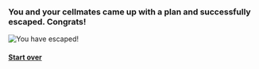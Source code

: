 ### You and your cellmates came up with a plan and successfully escaped. Congrats!
![You have escaped!](https://foxsanantonio.com/resources/media2/16x9/full/1015/center/80/b3911582-14f0-4923-ab21-7826cd187f1c-large16x9_AP172080414485591.jpg)
#### [Start over](../beginning/beginning.md)